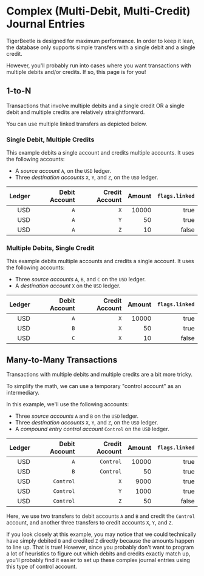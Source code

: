 # Complex (Multi-Debit, Multi-Credit) Journal Entries

TigerBeetle is designed for maximum performance. In order to keep it lean, the database only supports simple transfers with a single debit and a single credit.

However, you'll probably run into cases where you want transactions with multiple debits and/or credits. If so, this page is for you!

## 1-to-N

Transactions that involve multiple debits and a single credit OR a single debit and multiple credits are relatively straightforward.

You can use multiple linked transfers as depicted below.

### Single Debit, Multiple Credits

This example debits a single account and credits multiple accounts. It uses the following accounts:

- A _source account_ `A`, on the `USD` ledger.
- Three _destination accounts_ `X`, `Y`, and `Z`, on the `USD` ledger.

| Ledger | Debit Account | Credit Account | Amount | `flags.linked` |
| -----: | ------------: | -------------: | -----: | -------------: |
|    USD |           `A` |            `X` |  10000 |           true |
|    USD |           `A` |            `Y` |     50 |           true |
|    USD |           `A` |            `Z` |     10 |          false |

### Multiple Debits, Single Credit

This example debits multiple accounts and credits a single account. It uses the following accounts:

- Three _source accounts_ `A`, `B`, and `C` on the `USD` ledger.
- A _destination account_ `X` on the `USD` ledger.

| Ledger | Debit Account | Credit Account | Amount | `flags.linked` |
| -----: | ------------: | -------------: | -----: | -------------: |
|    USD |           `A` |            `X` |  10000 |           true |
|    USD |           `B` |            `X` |     50 |           true |
|    USD |           `C` |            `X` |     10 |          false |

## Many-to-Many Transactions

Transactions with multiple debits and multiple credits are a bit more tricky.

To simplify the math, we can use a temporary "control account" as an intermediary.

In this example, we'll use the following accounts:

- Three _source accounts_ `A` and `B` on the `USD` ledger.
- Three _destination accounts_ `X`, `Y`, and `Z`, on the `USD` ledger.
- A _compound entry control account_ `Control` on the `USD` ledger.

| Ledger | Debit Account | Credit Account | Amount | `flags.linked` |
| -----: | ------------: | -------------: | -----: | -------------: |
|    USD |           `A` |      `Control` |  10000 |           true |
|    USD |           `B` |      `Control` |     50 |           true |
|    USD |     `Control` |            `X` |   9000 |           true |
|    USD |     `Control` |            `Y` |   1000 |           true |
|    USD |     `Control` |            `Z` |     50 |          false |

Here, we use two transfers to debit accounts `A` and `B` and credit the `Control` account, and another three transfers to credit accounts `X`, `Y`, and `Z`.

If you look closely at this example, you may notice that we could technically have simply debited `B` and credited `Z` directly because the amounts happen to line up. That is true! However, since you probably don't want to program a lot of heuristics to figure out which debits and credits exactly match up, you'll probably find it easier to set up these complex journal entries using this type of control account.
